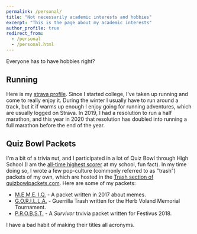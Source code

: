 ```yaml
---
permalink: /personal/
title: "Not necessarily academic interests and hobbies"
excerpt: "This is the page about my academic interests"
author_profile: true
redirect_from: 
  - /personal
  - /personal.html
---
```


Everyone has to have hobbies right?

## Running
Here is my [strava profile](https://www.strava.com/athletes/48410519). Since I started college, I've taken up running and come to really enjoy it. During the winter I usually have to run around a track, but it if warms up enough I enjoy going for running adventures, which are usually logged on Strava. In 2019, I had a resolution to run a half marathon, and this year in 2020 that resolution has doubled into running a full marathon before the end of the year.

## Quiz Bowl Packets
I'm  a bit of a trivia nut, and I participated in a lot of Quiz Bowl through High School (I am the [all-time highest scorer](https://www.naqt.com/stats/school/players.jsp?org_id=58531) at my school, fun fact). In my time doing so, I wrote a few pop-culture (commonly referred to as "trash") packets of my own, which are hosted in the [Trash section of quizbowlpackets.com](https://trash.quizbowlpackets.com/). Here are some of my packets:

  + [M.E.M.E. I.Q.](/files/MEME_IQ.pdf) - A packet written in 2017 about memes.
  + [G.O.R.I.L.L.A.](/files/GORILLA_TRASH.pdf) - Guerrilla Trash written for the Herb Voland Memorial Tournament.
  + [P.R.O.B.S.T.](/files/P.R.O.B.S.T..pdf) - A _Survivor_ trvivia packet written for Festivus 2018.

  I have a bad habit of making their titles all acronyms.
